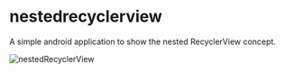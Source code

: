# nestedrecyclerview

A simple android application to show the nested RecyclerView concept.

![nestedRecyclerView](https://user-images.githubusercontent.com/91376715/220357099-194474b3-f83f-45a2-a177-72e1738e5660.gif)
